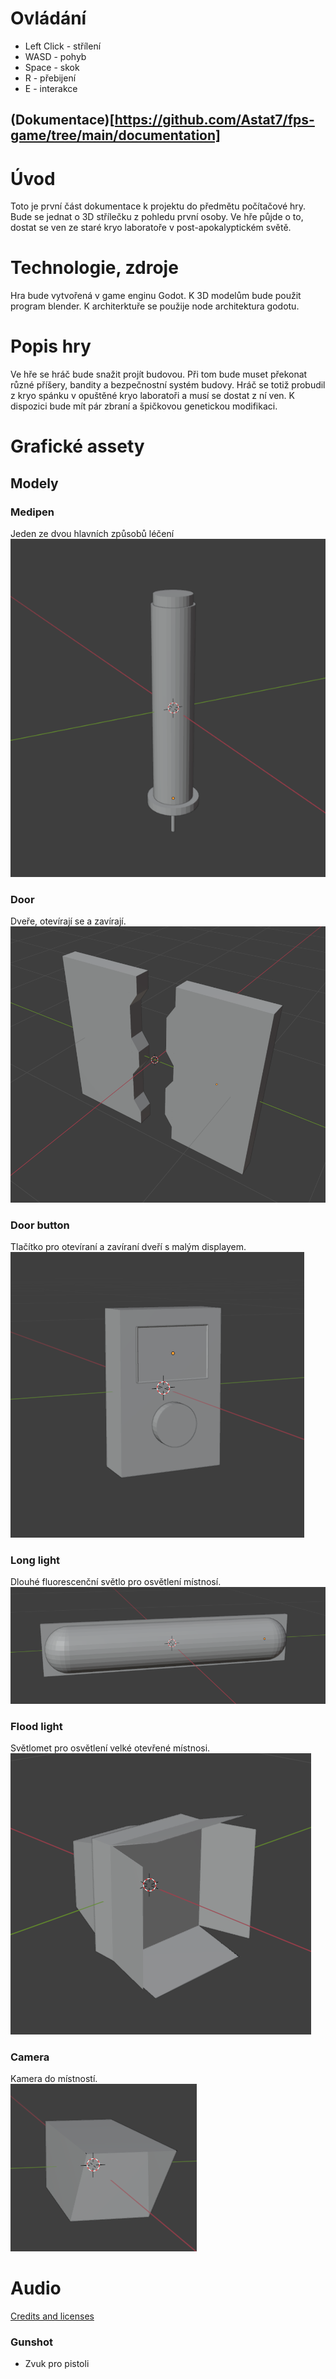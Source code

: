 # Ovládání
- Left Click - střílení
- WASD - pohyb
- Space - skok
- R - přebijení
- E - interakce
## (Dokumentace)[https://github.com/Astat7/fps-game/tree/main/documentation]
# Úvod
Toto je první část dokumentace k projektu do předmětu počítačové hry. Bude se 
jednat o 3D střílečku z pohledu první osoby. Ve hře půjde o to, dostat se ven ze staré 
kryo laboratoře v post-apokalyptickém světě.
# Technologie, zdroje
Hra bude vytvořená v game enginu Godot. K 3D modelům bude použit program 
blender. K architerktuře se použije node architektura godotu.
# Popis hry
Ve hře se hráč bude snažit projít budovou. Při tom bude muset překonat různé příšery,
bandity a bezpečnostní systém budovy.
Hráč se totiž probudil z kryo spánku v opuštěné kryo laboratoři a musí se dostat z ní 
ven. K dispozici bude mít pár zbraní a špičkovou genetickou modifikaci.
# Grafické assety
## Modely
### Medipen
Jeden ze dvou hlavních způsobů léčení  
![medipen model](https://github.com/Astat7/fps-game/blob/main/examples/medipen_model.png)
### Door
Dveře, otevírají se a zavírají.  
![heavy sliding door](https://github.com/Astat7/fps-game/blob/main/examples/door_model.png)
### Door button
Tlačítko pro otevíraní a zavíraní dveří s malým displayem.  
![small panel with a display and a button](https://github.com/Astat7/fps-game/blob/main/examples/door_button_model.png)
### Long light
Dlouhé fluorescenční světlo pro osvětlení místnosí.  
![long fluorescent light](https://github.com/Astat7/fps-game/blob/main/examples/long_light_model.png)
### Flood light
Světlomet pro osvětlení velké otevřené místnosi.  
![flood light](https://github.com/Astat7/fps-game/blob/main/examples/flood_light_model.png)
### Camera
Kamera do místností.  
![old CCTV camera](https://github.com/Astat7/fps-game/blob/main/examples/camera_model.png)
# Audio
[Credits and licenses](https://github.com/Astat7/fps-game/blob/main/assets/audio/credits_and_licenses.md)
### Gunshot
- Zvuk pro pistoli
